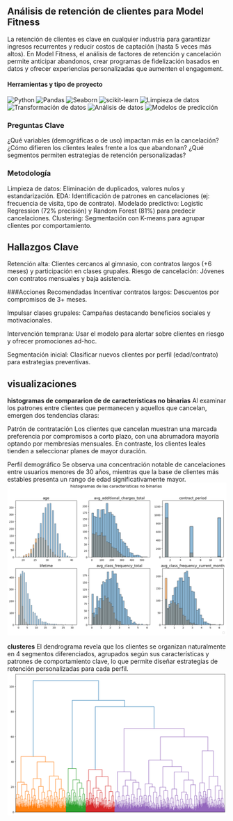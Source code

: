 ## Análisis de retención de clientes para Model Fitness
La retención de clientes es clave en cualquier industria para garantizar ingresos recurrentes y reducir costos de captación (hasta 5 veces más altos). En Model Fitness, el análisis de factores de retención y cancelación permite anticipar abandonos, crear programas de fidelización basados en datos y ofrecer experiencias personalizadas que aumenten el engagement.

#### Herramientas y tipo de proyecto
![Python](https://img.shields.io/badge/python-357ebd?style=for-the-badge&logo=python&logoColor=white)
![Pandas](https://img.shields.io/badge/pandas-%23357ebd.svg?style=for-the-badge&logo=pandas&logoColor=white)
![Seaborn](https://img.shields.io/badge/Seaborn-357ebd?style=for-the-badge)
![scikit-learn](https://img.shields.io/badge/scikit--learn-%23357ebd.svg?style=for-the-badge&logo=scikit-learn&logoColor=white)
![Limpieza de datos](https://img.shields.io/badge/Limpieza_de_datos-295F98?style=for-the-badge)
![Transformación de datos](https://img.shields.io/badge/Transformación_de_datos-295F98?style=for-the-badge)
![Análisis de datos](https://img.shields.io/badge/Análisis_de_datos-295F98?style=for-the-badge)
![Modelos de predicción](https://img.shields.io/badge/Modelos_de_predicción-295F98?style=for-the-badge)

### Preguntas Clave
¿Qué variables (demográficas o de uso) impactan más en la cancelación?
¿Cómo difieren los clientes leales frente a los que abandonan?
¿Qué segmentos permiten estrategias de retención personalizadas?

### Metodología
Limpieza de datos: Eliminación de duplicados, valores nulos y estandarización.
EDA: Identificación de patrones en cancelaciones (ej: frecuencia de visita, tipo de contrato).
Modelado predictivo: Logistic Regression (72% precisión) y Random Forest (81%) para predecir cancelaciones.
Clustering: Segmentación con K-means para agrupar clientes por comportamiento.

## Hallazgos Clave
Retención alta: Clientes cercanos al gimnasio, con contratos largos (+6 meses) y participación en clases grupales.
Riesgo de cancelación: Jóvenes con contratos mensuales y baja asistencia.

###Acciones Recomendadas
Incentivar contratos largos: Descuentos por compromisos de 3+ meses.

Impulsar clases grupales: Campañas destacando beneficios sociales y motivacionales.

Intervención temprana: Usar el modelo para alertar sobre clientes en riesgo y ofrecer promociones ad-hoc.

Segmentación inicial: Clasificar nuevos clientes por perfil (edad/contrato) para estrategias preventivas.

## visualizaciones

**histogramas de compararion de de caracteristicas no binarias**
Al examinar los patrones entre clientes que permanecen y aquellos que cancelan, emergen dos tendencias claras:

Patrón de contratación
Los clientes que cancelan muestran una marcada preferencia por compromisos a corto plazo, con una abrumadora mayoría optando por membresías mensuales. En contraste, los clientes leales tienden a seleccionar planes de mayor duración.

Perfil demográfico
Se observa una concentración notable de cancelaciones entre usuarios menores de 30 años, mientras que la base de clientes más estables presenta un rango de edad significativamente mayor.
![caracteristicas_no_binarias](assets/img/relacion_binario.png)

**clusteres**
El dendrograma revela que los clientes se organizan naturalmente en 4 segmentos diferenciados, agrupados según sus características y patrones de comportamiento clave, lo que permite diseñar estrategias de retención personalizadas para cada perfil.
![cluster](assets/img/cluster.png)
